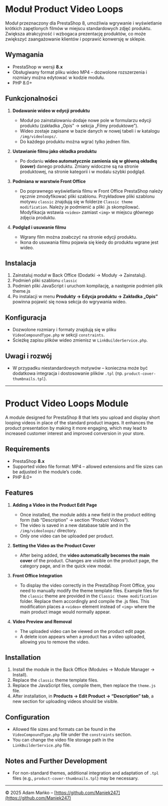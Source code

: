 # Moduł Product Video Loops

Moduł przeznaczony dla PrestaShop 8, umożliwia wgrywanie i wyświetlanie krótkich zapętlonych filmów w miejscu standardowych zdjęć produktu. Zwiększa atrakcyjność i wzbogaca prezentację produktów, co może zwiększyć zaangażowanie klientów i poprawić konwersję w sklepie.

## Wymagania

- PrestaShop w wersji **8.x**
- Obsługiwany format pliku wideo MP4 – dozwolone rozszerzenia i rozmiary można edytować w kodzie modułu.
- PHP 8.0+

## Funkcjonalności

1. **Dodawanie wideo w edycji produktu**  
   - Moduł po zainstalowaniu dodaje nowe pole w formularzu edycji produktu (zakładka „Opis” → sekcja „Filmy produktowe”).  
   - Wideo zostaje zapisane w bazie danych w nowej tabeli i w katalogu `/img/videoloops/`.
   - Do każdego produktu można wgrać tylko jednen film.

2. **Ustawianie filmu jako okładka produktu**  
   - Po dodaniu **wideo automatycznie zamienia się w główną okładkę (cover)** danego produktu. Zmiany widoczne są na stronie produktowej, na stronie kategorii i w modalu szybki podgląd.

3. **Podmiana w warstwie Front Office**  
   - Do poprawnego wyświetlania filmu w Front Office PrestaShop należy ręcznie zmodyfikować pliki szablonu. Przykładowe pliki szablonu motywu `classic` znajdują się w folderze `Classic theme modification`. Należy je podmienić a pliki .js skompilować. Modyfikacja wstawia `<video>` zamiast `<img>` w miejscu głównego zdjęcia produktu.

4. **Podgląd i usuwanie filmu**  
   - Wgrany film można zoabczyć na stronie edycji produktu.
   - Ikona do usuwania filmu pojawia się kiedy do produktu wgrane jest wideo. 

## Instalacja

1. Zainstaluj moduł w Back Office (Dodatki → Moduły → Zainstaluj).
2. Podmień pliki szablonu `classic`
3. Podmień pliki JavaScript i uruchom kompilację, a następnie podmień plik theme.js
4. Po instalacji w menu **Produkty → Edycja produktu → Zakładka „Opis”** powinna pojawić się nowa sekcja do wgrywania wideo.

## Konfiguracja

- Dozwolone rozmiary i formaty znajdują się w pliku `VideoCompoundType.php` w sekcji `constraints`.
- Ścieżkę zapisu plików wideo zmienisz w `LinkBuilderService.php`.

## Uwagi i rozwój

- W przypadku niestandardowych motywów – konieczna może być dodatkowa integracja i dostosowanie plików `.tpl` (np. `product-cover-thumbnails.tpl`).

---

# Product Video Loops Module

A module designed for PrestaShop 8 that lets you upload and display short looping videos in place of the standard product images. It enhances the product presentation by making it more engaging, which may lead to increased customer interest and improved conversion in your store.

## Requirements

- PrestaShop **8.x**
- Supported video file format: MP4 – allowed extensions and file sizes can be adjusted in the module’s code.
- PHP 8.0+

## Features

1. **Adding a Video in the Product Edit Page**  
   - Once installed, the module adds a new field in the product editing form (tab “Description” → section “Product Videos”).  
   - The video is saved in a new database table and in the `/img/videoloops/` directory.  
   - Only one video can be uploaded per product.

2. **Setting the Video as the Product Cover**  
   - After being added, the **video automatically becomes the main cover** of the product. Changes are visible on the product page, the category page, and in the quick view modal.

3. **Front Office Integration**  
   - To display the video correctly in the PrestaShop Front Office, you need to manually modify the theme template files. Example files for the `classic` theme are provided in the `Classic theme modification` folder. Replace them accordingly and compile the .js files. This modification places a `<video>` element instead of `<img>` where the main product image would normally appear.

4. **Video Preview and Removal**  
   - The uploaded video can be viewed on the product edit page.  
   - A delete icon appears when a product has a video uploaded, allowing you to remove the video.

## Installation

1. Install the module in the Back Office (Modules → Module Manager → Install).
2. Replace the `classic` theme template files.
3. Replace the JavaScript files, compile them, then replace the `theme.js` file.
4. After installation, in **Products → Edit Product → “Description” tab**, a new section for uploading videos should be visible.

## Configuration

- Allowed file sizes and formats can be found in the `VideoCompoundType.php` file under the `constraints` section.
- You can change the video file storage path in the `LinkBuilderService.php` file.

## Notes and Further Development

- For non-standard themes, additional integration and adaptation of `.tpl` files (e.g., `product-cover-thumbnails.tpl`) may be necessary.

---

© 2025 Adam Mańko – [https://github.com/Maniek247](https://github.com/Maniek247)
